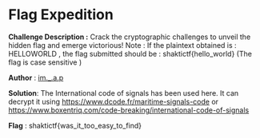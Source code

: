 # Flag Expedition
**Challenge Description :**
Crack the cryptographic challenges to unveil the hidden flag and emerge victorious!
Note : If the plaintext obtained is : HELLOWORLD , the flag submitted should be : shaktictf{hello_world} (The flag is case sensitive )

**Author** : [im._.a.p](https://twitter.com/im_a_p_)

**Solution**:
The International code of signals has been used here.
It can decrypt it using https://www.dcode.fr/maritime-signals-code or https://www.boxentriq.com/code-breaking/international-code-of-signals

**Flag** : shaktictf{was_it_too_easy_to_find}

